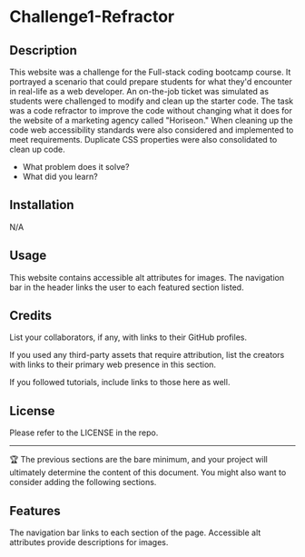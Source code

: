 # Challenge1-Refractor


## Description

This website was a challenge for the Full-stack coding bootcamp course.  It portrayed a scenario that could prepare students for what they'd encounter in real-life as a web developer.  An on-the-job ticket was simulated as students were challenged to modify and clean up the starter code. The task was a code refractor to improve the code without changing what it does for the website of a marketing agency called "Horiseon."  When cleaning up the code web accessibility standards were also considered and implemented to meet requirements.   Duplicate CSS properties were also consolidated to clean up code. 

- What problem does it solve?
- What did you learn?

## Installation

N/A

## Usage

This website contains accessible alt attributes for images.  The navigation bar in the header links the user to each featured section listed.  


## Credits

List your collaborators, if any, with links to their GitHub profiles.

If you used any third-party assets that require attribution, list the creators with links to their primary web presence in this section.

If you followed tutorials, include links to those here as well.

## License

Please refer to the LICENSE in the repo. 

---

🏆 The previous sections are the bare minimum, and your project will ultimately determine the content of this document. You might also want to consider adding the following sections.

## Features

The navigation bar links to each section of the page. Accessible alt attributes provide descriptions for images.  
